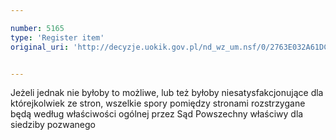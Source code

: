 ```yaml
---

number: 5165
type: 'Register item'
original_uri: 'http://decyzje.uokik.gov.pl/nd_wz_um.nsf/0/2763E032A61DC0D3C1257BC5002499FF?OpenDocument'


---
```


Jeżeli jednak nie byłoby to możliwe, lub też byłoby niesatysfakcjonujące dla którejkolwiek ze stron, wszelkie spory pomiędzy stronami rozstrzygane będą według właściwości ogólnej przez Sąd Powszechny właściwy dla siedziby pozwanego
